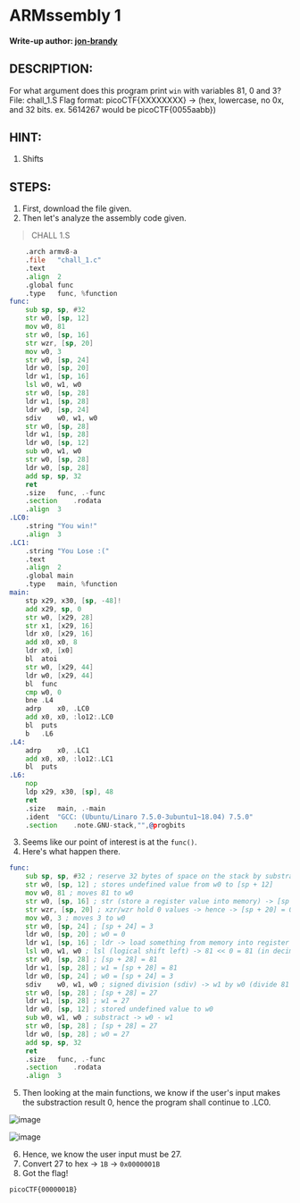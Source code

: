 # ARMssembly 1
#### Write-up author: [jon-brandy](https://github.com/jon-brandy)
## DESCRIPTION:
For what argument does this program print `win` with variables 81, 0 and 3? File: chall_1.S 
Flag format: picoCTF{XXXXXXXX} -> (hex, lowercase, no 0x, and 32 bits. ex. 
5614267 would be picoCTF{0055aabb})
## HINT:
1. Shifts
## STEPS:
1. First, download the file given.
2. Then let's analyze the assembly code given.

> CHALL 1.S

```asm
	.arch armv8-a
	.file	"chall_1.c"
	.text
	.align	2
	.global	func
	.type	func, %function
func:
	sub	sp, sp, #32
	str	w0, [sp, 12]
	mov	w0, 81
	str	w0, [sp, 16]
	str	wzr, [sp, 20]
	mov	w0, 3
	str	w0, [sp, 24]
	ldr	w0, [sp, 20]
	ldr	w1, [sp, 16]
	lsl	w0, w1, w0
	str	w0, [sp, 28]
	ldr	w1, [sp, 28]
	ldr	w0, [sp, 24]
	sdiv	w0, w1, w0
	str	w0, [sp, 28]
	ldr	w1, [sp, 28]
	ldr	w0, [sp, 12]
	sub	w0, w1, w0
	str	w0, [sp, 28]
	ldr	w0, [sp, 28]
	add	sp, sp, 32
	ret
	.size	func, .-func
	.section	.rodata
	.align	3
.LC0:
	.string	"You win!"
	.align	3
.LC1:
	.string	"You Lose :("
	.text
	.align	2
	.global	main
	.type	main, %function
main:
	stp	x29, x30, [sp, -48]!
	add	x29, sp, 0
	str	w0, [x29, 28]
	str	x1, [x29, 16]
	ldr	x0, [x29, 16]
	add	x0, x0, 8
	ldr	x0, [x0]
	bl	atoi
	str	w0, [x29, 44]
	ldr	w0, [x29, 44]
	bl	func
	cmp	w0, 0
	bne	.L4
	adrp	x0, .LC0
	add	x0, x0, :lo12:.LC0
	bl	puts
	b	.L6
.L4:
	adrp	x0, .LC1
	add	x0, x0, :lo12:.LC1
	bl	puts
.L6:
	nop
	ldp	x29, x30, [sp], 48
	ret
	.size	main, .-main
	.ident	"GCC: (Ubuntu/Linaro 7.5.0-3ubuntu1~18.04) 7.5.0"
	.section	.note.GNU-stack,"",@progbits

```

3. Seems like our point of interest is at the `func()`.
4. Here's what happen there.

```asm
func:
	sub	sp, sp, #32 ; reserve 32 bytes of space on the stack by substracting32 from the value in sp
	str	w0, [sp, 12] ; stores undefined value from w0 to [sp + 12] 
	mov	w0, 81 ; moves 81 to w0
	str	w0, [sp, 16] ; str (store a register value into memory) -> [sp + 16] = 81
	str	wzr, [sp, 20] ; xzr/wzr hold 0 values -> hence -> [sp + 20] = 0
	mov	w0, 3 ; moves 3 to w0
	str	w0, [sp, 24] ; [sp + 24] = 3
	ldr	w0, [sp, 20] ; w0 = 0
	ldr	w1, [sp, 16] ; ldr -> load something from memory into register -> w1 = 81
	lsl	w0, w1, w0 ; lsl (logical shift left) -> 81 << 0 = 81 (in decimal) and stored it into w0.
	str	w0, [sp, 28] ; [sp + 28] = 81
	ldr	w1, [sp, 28] ; w1 = [sp + 28] = 81
	ldr	w0, [sp, 24] ; w0 = [sp + 24] = 3
	sdiv	w0, w1, w0 ; signed division (sdiv) -> w1 by w0 (divide 81 by 3) = 27
	str	w0, [sp, 28] ; [sp + 28] = 27
	ldr	w1, [sp, 28] ; w1 = 27
	ldr	w0, [sp, 12] ; stored undefined value to w0
	sub	w0, w1, w0 ; substract -> w0 - w1
	str	w0, [sp, 28] ; [sp + 28] = 27
	ldr	w0, [sp, 28] ; w0 = 27
	add	sp, sp, 32
	ret
	.size	func, .-func
	.section	.rodata
	.align	3
```

5. Then looking at the main functions, we know if the user's input makes the substraction result 0, hence the program shall continue to .LC0.

![image](https://user-images.githubusercontent.com/70703371/222640735-a5ded69e-0dc8-4b82-ab5d-0d4e6babf4b3.png)


![image](https://user-images.githubusercontent.com/70703371/222640758-a79a8523-ddcc-4758-bb3a-1180eceb66aa.png)


6. Hence, we know the user input must be 27.
7. Convert 27 to hex -> `1B` -> `0x0000001B`
8. Got the flag!

```
picoCTF{0000001B}
```

